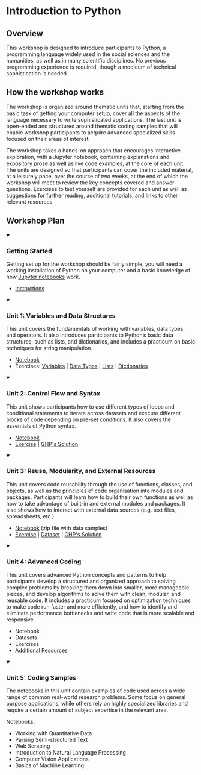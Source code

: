 # Introduction to Python

## Overview

This workshop is designed to introduce participants to Python, a programming language widely used in the social sciences and the humanities, as well as in many scientific disciplines. No previous programming experience is required, though a modicum of technical sophistication is needed.

## How the workshop works
The workshop is organized around thematic units that, starting from the basic task of getting your computer setup, cover all the aspects of the language necessary to write sophisticated applications. The last unit is open-ended and structured around thematic coding samples that will enable workshop participants to acquire advanced specialized skills focused on their areas of interest.

The workshop takes a hands-on approach that encourages interactive exploration, with a Jupyter notebook, containing explanations and expository prose as well as live code examples, at the core of each unit. The units are designed so that participants can cover the included material, at a leisurely pace, over the course of two weeks, at the end of which the workshop will meet to review the key concepts covered and answer questions. Exercises to test yourself are provided for each unit as well as suggestions for further reading, additional tutorials, and links to other relevant resources.

## Workshop Plan

<details open>
<summary><h3>Getting Started</h3></summary>

Getting set up for the workshop should be fairly simple, you will need a working installation of Python on your computer and a basic knowledge of how [Jupyter notebooks](https://jupyterlab.readthedocs.io/en/latest/user/notebook.html) work.

- [Instructions](/Documents/Getting_started.md)

</details>

<details open>
<summary><h3>Unit 1: Variables and Data Structures</h3></summary>

This unit covers the fundamentals of working with variables, data types, and operators. It also
introduces participants to Python’s basic data structures, such as lists, and dictionaries, and
includes a practicum on basic techniques for string manipulation.

- [Notebook](/Unit%201/Unit%201%20-%20Variables%20and%20Data%20Structures.ipynb)
- Exercises: [Variables](https://www.w3schools.com/python/exercise.asp?filename=exercise_variables1) | [Data Types](https://www.w3schools.com/python/exercise.asp?filename=exercise_datatypes1) | [Lists](https://www.w3schools.com/python/exercise.asp?filename=exercise_lists1) | [Dictionaries](https://www.w3schools.com/python/exercise.asp?filename=exercise_dictionaries1)

</details>

<details open>
<summary><h3>Unit 2: Control Flow and Syntax</h3></summary>

This unit shows participants how to use different types of loops and conditional statements to iterate across datasets and execute different blocks of code depending on pre-set conditions. It also covers the essentials of Python syntax.

- [Notebook](/Unit%202/Unit%202%20-%20Control%20Flow%20and%20Syntax.ipynb)
- [Exercise](/Unit%202/Unit%202%20-%20Exercise.ipynb) | [GHP's Solution](/Unit%202/Unit%202%20-%20Exercise%20-%20GHP%20Solution.ipynb)

</details>

<details open>
<summary><h3>Unit 3: Reuse, Modularity, and External Resources</h3></summary>

This unit covers code reusability through the use of functions, classes, and objects, as well as the principles of code organisation into modules and packages. Participants will learn how to build their own functions as well as how to take advantage of built-in and external modules and packages. It also shows how to interact with external data sources (e.g. text files, spreadsheets, etc.).

- [Notebook](/Unit%203/Unit%203.zip) (zip file with data samples)
- [Exercise](/Unit%203/Unit%203%20-%20Exercise.ipynb) | [Dataset](/Unit%203/dataset/crew_manifest.csv) | [GHP's Solution](/Unit%203/Unit%203%20-%20Exercise%20-%20GHP%20Solution.ipynb)

</details>

<details open>
<summary><h3>Unit 4: Advanced Coding</h3></summary>

This unit covers advanced Python concepts and patterns to help participants develop a structured and organized approach to solving complex problems by breaking them down into smaller, more manageable pieces, and develop algorithms to solve them with clean, modular, and reusable code. It includes a practicum focused on optimization techniques to make code run faster and more efficiently, and how to identify and eliminate performance bottlenecks and write code that is more scalable and responsive.

- Notebook
- Datasets
- Exercises
- Additional Resources

</details>

<details open>
<summary><h3>Unit 5: Coding Samples</h3></summary>

The notebooks in this unit contain examples of code used across a wide range of common real-world research problems. Some focus on general purpose applications, while others rely on highly specialized libraries and require a certain amount of subject expertise in the relevant area.

Notebooks:
- Working with Quantitative Data
- Parsing Semi-structured Text
- Web Scraping
- Introduction to Natural Language Processing
- Computer Vision Applications
- Basics of Machine Learning

</details>
